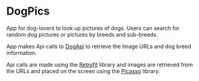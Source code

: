 # DogPics

App for dog-lovers to look up pictures of dogs. Users can search for random dog pictures or pictures by breeds and sub-breeds.

App makes Api calls to <a href="https://dog.ceo/dog-api/" target="blank">DogApi</a> to retrieve the Image URLs and dog breed information.

Api calls are made using the <a href=https://square.github.io/retrofit/>Retrofit</a> library and images are retrieved from the URLs and
placed on the screen using the <a href=https://square.github.io/picasso/>Picasso</a> library.
